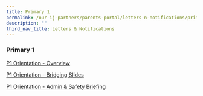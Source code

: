 ```yaml
---
title: Primary 1
permalink: /our-ij-partners/parents-portal/letters-n-notifications/primary-1/
description: ""
third_nav_title: Letters & Notifications
---
```

### Primary 1

[P1 Orientation - Overview](/files/Parents%20Portal/Letters%20and%20Notifications/P1%20Orientation%20-%20Overview.pdf)

[P1 Orientation - Bridging Slides](/files/Parents%20Portal/Letters%20and%20Notifications/P1%20Orientation%20-%20Bridging%20Slides.pdf)

[P1 Orientation - Admin & Safety Briefing](/files/Parents%20Portal/Letters%20and%20Notifications/P1%20Orientation%20-%20Admin%20&%20Safety%20Briefing.pdf)